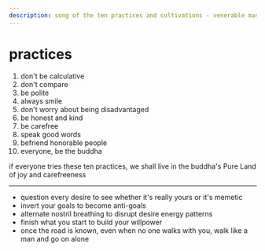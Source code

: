```yaml
---
description: song of the ten practices and cultivations - venerable master hsing yun
---
```


# practices



1. don't be calculative
2. don't compare
3. be polite
4. always smile
5. don't worry about being disadvantaged
6. be honest and kind
7. be carefree
8. speak good words
9. befriend honorable people
10. everyone, be the buddha

if everyone tries these ten practices, we shall live in the buddha's Pure Land of joy and carefreeness

***

* question every desire to see whether it's really yours or it's memetic
* invert your goals to become anti-goals
* alternate nostril breathing to disrupt desire energy patterns
* finish what you start to build your willpower
* once the road is known, even when no one walks with you, walk like a man and go on alone
